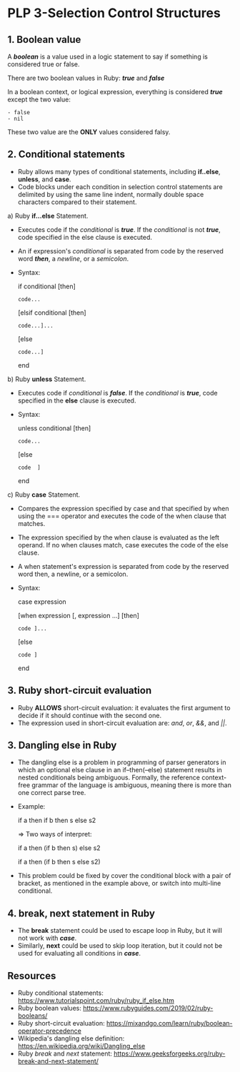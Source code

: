 <h1>PLP 3-Selection Control Structures</h1>
  
<h2>1. Boolean value</h2>
  
A ***boolean*** is a value used in a logic statement to say if something is considered true or false.
  
There are two boolean values in Ruby: ***true*** and ***false***
  
In a boolean context, or logical expression, everything is considered ***true*** except the two value:

    - false
    - nil
    
These two value are the **ONLY** values considered falsy.

<h2>2. Conditional statements</h2>

- Ruby allows many types of conditional statements, including **if..else**, **unless**, and **case**.
- Code blocks under each condition in selection control statements are delimited by using the same line indent, normally double space characters compared to their statement.

a) Ruby **if...else** Statement.

- Executes code if the *conditional* is ***true***. If the *conditional* is not ***true***, code specified in the else clause is executed.
- An if expression's *conditional* is separated from code by the reserved word ***then***, a *newline*, or a *semicolon*.
- Syntax:

    if conditional [then]
  
      code...  
    [elsif conditional [then]
  
      code...]...    
    [else
  
      code...]   
    end

b) Ruby **unless** Statement.

- Executes code if *conditional* is ***false***. If the *conditional* is ***true***, code specified in the **else** clause is executed.
- Syntax:

  unless conditional [then]
  
      code...
    
  [else
  
      code  ]
   
  end
  
c) Ruby **case** Statement.

- Compares the expression specified by case and that specified by when using the === operator and executes the code of the when clause that matches.
- The expression specified by the when clause is evaluated as the left operand. If no when clauses match, case executes the code of the else clause.
- A when statement's expression is separated from code by the reserved word then, a newline, or a semicolon.
- Syntax:

  case expression
  
  [when expression [, expression ...] [then]
  
      code ]...
  [else
  
      code ]
      
  end

<h2>3. Ruby short-circuit evaluation</h2>

- Ruby **ALLOWS** short-circuit evaluation: it evaluates the first argument to decide if it should continue with the second one.
- The expression used in short-circuit evaluation are: *and*, *or*, *&&*, and *||*.

<h2>3. Dangling else in Ruby</h2>

- The dangling else is a problem in programming of parser generators in which an optional else clause in an if–then(–else) statement results in nested conditionals being ambiguous. Formally, the reference context-free grammar of the language is ambiguous, meaning there is more than one correct parse tree.
- Example: 

    if a then if b then s else s2
    
    => Two ways of interpret:
    
    if a then (if b then s) else s2
    
    if a then (if b then s else s2)
    
- This problem could be fixed by cover the conditional block with a pair of bracket, as mentioned in the example above, or switch into multi-line conditional.

<h2>4. break, next statement in Ruby</h2>

- The **break** statement could be used to escape loop in Ruby, but it will not work with ***case***.
- Similarly, **next** could be used to skip loop iteration, but it could not be used for evaluating all conditions in ***case***.

<h2>Resources</h2>

- Ruby conditional statements: https://www.tutorialspoint.com/ruby/ruby_if_else.htm
- Ruby boolean values: https://www.rubyguides.com/2019/02/ruby-booleans/
- Ruby short-circuit evaluation: https://mixandgo.com/learn/ruby/boolean-operator-precedence
- Wikipedia's dangling else definition: https://en.wikipedia.org/wiki/Dangling_else
- Ruby *break* and *next* statement: https://www.geeksforgeeks.org/ruby-break-and-next-statement/
